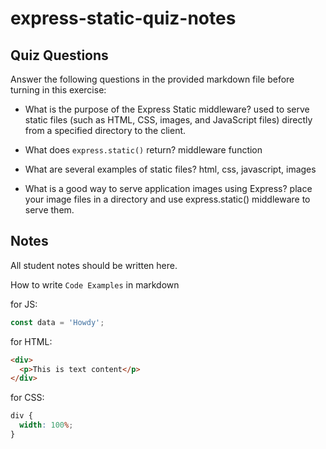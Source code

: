 # express-static-quiz-notes

## Quiz Questions

Answer the following questions in the provided markdown file before turning in this exercise:

- What is the purpose of the Express Static middleware?
  used to serve static files (such as HTML, CSS, images, and JavaScript files) directly from a specified directory to the client.

- What does `express.static()` return?
  middleware function

- What are several examples of static files?
  html, css, javascript, images

- What is a good way to serve application images using Express?
  place your image files in a directory and use express.static() middleware to serve them.

## Notes

All student notes should be written here.

How to write `Code Examples` in markdown

for JS:

```javascript
const data = 'Howdy';
```

for HTML:

```html
<div>
  <p>This is text content</p>
</div>
```

for CSS:

```css
div {
  width: 100%;
}
```
